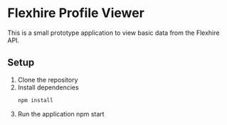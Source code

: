 # Flexhire Profile Viewer

This is a small prototype application to view basic data from the Flexhire API.

## Setup

1. Clone the repository
2. Install dependencies
   ```bash
   npm install
3. Run the application
   npm start